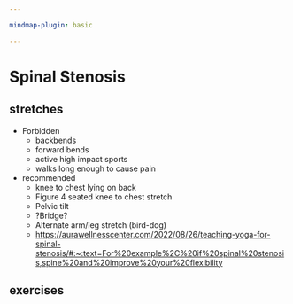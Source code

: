 ```yaml
---

mindmap-plugin: basic

---
```


# Spinal Stenosis

## stretches
- Forbidden
    - backbends
    - forward bends
    - active high impact sports
    - walks long enough to cause pain
- recommended
    - knee to chest lying on back
    - Figure 4 seated knee to chest stretch
    - Pelvic tilt
    - ?Bridge?
    - Alternate arm/leg stretch (bird-dog)
    - https://aurawellnesscenter.com/2022/08/26/teaching-yoga-for-spinal-stenosis/#:~:text=For%20example%2C%20if%20spinal%20stenosis,spine%20and%20improve%20your%20flexibility

## exercises